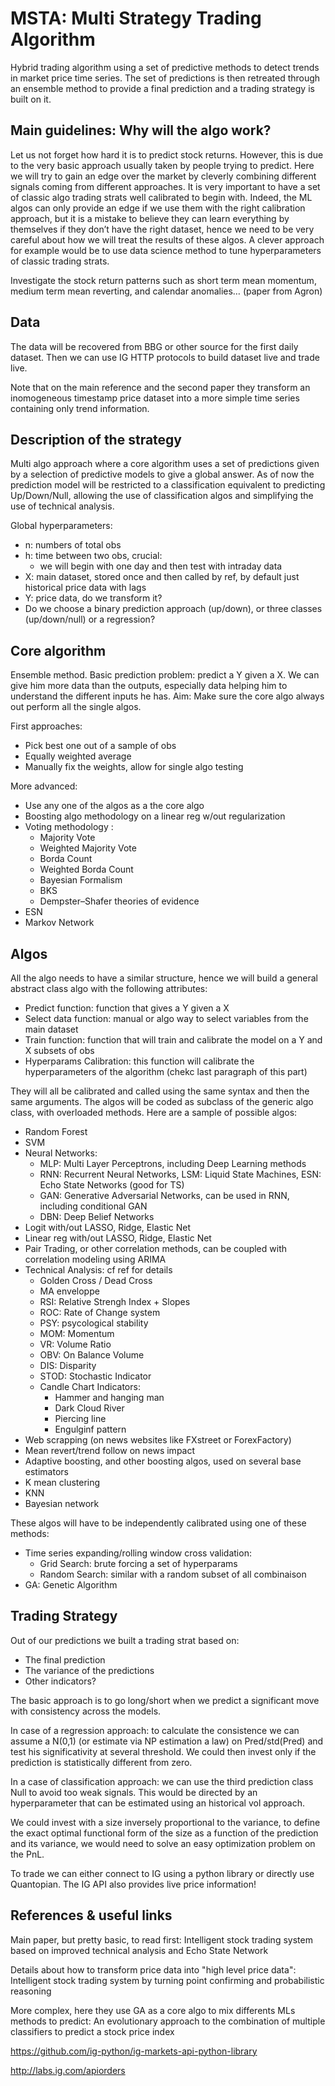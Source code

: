 # MSTA: Multi Strategy Trading Algorithm


Hybrid trading algorithm using a set of predictive methods to detect trends in market price time series. The set of predictions is then retreated through an ensemble method to provide a final prediction and a trading strategy is built on it.

## Main guidelines: Why will the algo work?

Let us not forget how hard it is to predict stock returns. However, this is due to the very basic approach usually taken by people trying to predict. Here we will try to gain an edge over the market by cleverly combining different signals coming from different approaches. It is very important to have a set of classic algo trading strats well calibrated to begin with. Indeed, the ML algos can only provide an edge if we use them with the right calibration approach, but it is a mistake to believe they can learn everything by themselves if they don’t have the right dataset, hence we need to be very careful about how we will treat the results of these algos. A clever approach for example would be to use data science method to tune hyperparameters of classic trading strats. 

Investigate the stock return patterns such as short term mean momentum, medium term mean reverting, and calendar anomalies… (paper from Agron)

## Data

The data will be recovered from BBG or other source for the first daily dataset. Then we can use IG HTTP protocols to build dataset live and trade live.

Note that on the main reference and the second paper they transform an inomogeneous timestamp price dataset into a more simple time series containing only trend information.

## Description of the strategy

Multi algo approach where a core algorithm uses a set of predictions given by a selection of predictive models to give a global answer. As of now the prediction model will be restricted to a classification equivalent to predicting Up/Down/Null, allowing the use of classification algos and simplifying the use of technical analysis.

Global hyperparameters:
*	n: numbers of total obs
*	h: time between two obs, crucial:
    * we will begin with one day and then test with intraday data
*	X: main dataset, stored once and then called by ref, by default just historical price data with lags
*	Y: price data, do we transform it?
*	Do we choose a binary prediction approach (up/down), or three classes (up/down/null) or a regression?

## Core algorithm

Ensemble method.
Basic prediction problem: predict a Y given a X.
We can give him more data than the outputs, especially data helping him to understand the different inputs he has.
Aim: Make sure the core algo always out perform all the single algos.

First approaches:
*	Pick best one out of a sample of obs
*	Equally weighted average
*	Manually fix the weights, allow for single algo testing

More advanced:
* Use any one of the algos as a the core algo
* Boosting algo methodology on a linear reg w/out regularization
* Voting methodology :
    * Majority Vote 
    * Weighted Majority Vote
    * Borda Count 
    * Weighted Borda Count
    * Bayesian Formalism
    * BKS
    * Dempster–Shafer theories of evidence
* ESN
* Markov Network

## Algos

All the algo needs to have a similar structure, hence we will build a general abstract class algo with the following attributes:
*	Predict function: function that gives a Y given a X
*	Select data function: manual or algo way to select variables from the main dataset
*	Train function: function that will train and calibrate the model on a Y and X subsets of obs
*  Hyperparams Calibration: this function will calibrate the hyperparameters of the algorithm (chekc last paragraph of this part)

They will all be calibrated and called using the same syntax and then the same arguments.
The algos will be coded as subclass of the generic algo class, with overloaded methods. Here are a sample of possible algos:
*	Random Forest
*	SVM
*	Neural Networks:
    *	MLP: Multi Layer Perceptrons, including Deep Learning methods
    *	RNN: Recurrent Neural Networks, LSM: Liquid State Machines, ESN: Echo State Networks (good for TS)
    *	GAN: Generative Adversarial Networks, can be used in RNN, including conditional GAN
    *	DBN: Deep Belief Networks
*	Logit with/out LASSO, Ridge, Elastic Net
*	Linear reg with/out LASSO, Ridge, Elastic Net
*	Pair Trading, or other correlation methods, can be coupled with correlation modeling using ARIMA
*	Technical Analysis: cf ref for details
    * Golden Cross / Dead Cross
    * MA enveloppe
    * RSI: Relative Strengh Index + Slopes
    * ROC: Rate of Change system
    * PSY: psycological stability
    * MOM: Momentum
    * VR: Volume Ratio
    * OBV: On Balance Volume
    * DIS: Disparity
    * STOD: Stochastic Indicator
    * Candle Chart Indicators:
        * Hammer and hanging man
        * Dark Cloud River
        * Piercing line
        * Engulginf pattern
*	Web scrapping (on news websites like FXstreet or ForexFactory)
*	Mean revert/trend follow on news impact
*	Adaptive boosting, and other boosting algos, used on several base estimators
*	K mean clustering
*	KNN
*	Bayesian network

These algos will have to be independently calibrated using one of these methods:
* Time series expanding/rolling window cross validation:
    * Grid Search: brute forcing a set of hyperparams
    * Random Search: similar with a random subset of all combinaison
* GA: Genetic Algorithm

## Trading Strategy

Out of our predictions we built a trading strat based on:
* The final prediction
* The variance of the predictions
* Other indicators?

The basic approach is to go long/short when we predict a significant move with consistency across the models.

In case of a regression approach: to calculate the consistence we can assume a N(0,1) (or estimate via NP estimation a law) on Pred/std(Pred) and test his significativity at several threshold. We could then invest only if the prediction is statistically different from zero.

In a case of classification approach: we can use the third prediction class Null to avoid too weak signals. This would be directed by an hyperparameter that can be estimated using an historical vol approach.

We could invest with a size inversely proportional to the variance, to define the exact optimal functional form of the size as a function of the prediction and its variance, we would need to solve an easy optimization problem on the PnL.

To trade we can either connect to IG using a python library or directly use Quantopian. The IG API also provides live price information!

## References & useful links

Main paper, but pretty basic, to read first:
Intelligent stock trading system based on improved technical analysis and Echo State Network

Details about how to transform price data into "high level price data":
Intelligent stock trading system by turning point confirming and probabilistic reasoning

More complex, here they use GA as a core algo to mix differents MLs methods to predict:
An evolutionary approach to the combination of multiple classifiers to predict a stock price index

https://github.com/ig-python/ig-markets-api-python-library

http://labs.ig.com/apiorders


